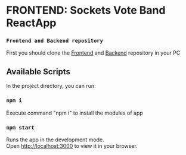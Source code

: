# FRONTEND: Sockets Vote Band ReactApp

### `Frontend and Backend repository`
First you should clone the [Frontend](https://github.com/GarfieldMSB/vote-bands-app-frontend) and [Backend](https://github.com/GarfieldMSB/vote-bands-app-backend) repository in your PC

## Available Scripts

In the project directory, you can run:

### `npm i`
Execute command "npm i" to install the modules of app

### `npm start`

Runs the app in the development mode.\
Open [http://localhost:3000](http://localhost:3000) to view it in your browser.
